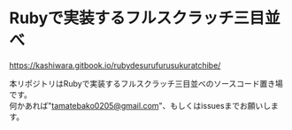 # Rubyで実装するフルスクラッチ三目並べ

https://kashiwara.gitbook.io/rubydesurufurusukuratchibe/  
  
本リポジトリはRubyで実装するフルスクラッチ三目並べのソースコード置き場です。  
何かあれば"tamatebako0205@gmail.com"、もしくはissuesまでお願いします。
